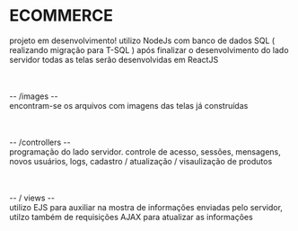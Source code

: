 # ECOMMERCE
projeto em desenvolvimento! utilizo NodeJs com banco de dados SQL ( realizando migração para T-SQL ) após finalizar o desenvolvimento do lado servidor todas as telas serão desenvolvidas em ReactJS

<br><br>
-- /images --<br>
encontram-se os arquivos com imagens das telas já construídas

<br><br>
-- /controllers --<br>
programação do lado servidor. 
controle de acesso, sessões, mensagens, novos usuários, logs, cadastro / atualização / visaulização de produtos

<br><br>
-- / views --<br>
utilizo EJS para auxiliar na mostra de informações enviadas pelo servidor, utilzo também de requisições AJAX para atualizar as informações


